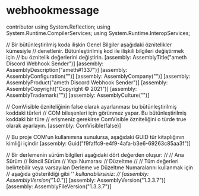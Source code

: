 # webhookmessage
contributor
using System.Reflection;
using System.Runtime.CompilerServices;
using System.Runtime.InteropServices;

// Bir bütünleştirilmiş koda ilişkin Genel Bilgiler aşağıdaki öznitelikler kümesiyle
// denetlenir. Bütünleştirilmiş kod ile ilişkili bilgileri değiştirmek için
// bu öznitelik değerlerini değiştirin.
[assembly: AssemblyTitle("ameth Discord Webhook Sender")]
[assembly: AssemblyDescription("ameth#1337")]
[assembly: AssemblyConfiguration("")]
[assembly: AssemblyCompany("")]
[assembly: AssemblyProduct("ameth Discord Webhook Sender")]
[assembly: AssemblyCopyright("Copyright ©  2021")]
[assembly: AssemblyTrademark("")]
[assembly: AssemblyCulture("")]

// ComVisible özniteliğinin false olarak ayarlanması bu bütünleştirilmiş koddaki türleri
// COM bileşenleri için görünmez yapar. Bu bütünleştirilmiş koddaki bir türe
// erişmeniz gerekirse ComVisible özniteliğini o türde true olarak ayarlayın.
[assembly: ComVisible(false)]

// Bu proje COM'un kullanımına sunulursa, aşağıdaki GUID tür kitaplığının kimliği içindir
[assembly: Guid("f9faffc9-e4f9-4afa-b3e6-69263c85aa3f")]

// Bir derlemenin sürüm bilgileri aşağıdaki dört değerden oluşur:
//
//      Ana Sürüm
//      İkincil Sürüm 
//      Yapı Numarası
//      Düzeltme
//
// Tüm değerleri belirtebilir veya varsayılan Derleme ve Düzeltme Numaralarını kullanmak için
// aşağıda gösterildiği gibi '*' kullanabilirsiniz:
// [assembly: AssemblyVersion("1.0.*")]
[assembly: AssemblyVersion("1.3.3.7")]
[assembly: AssemblyFileVersion("1.3.3.7")]
